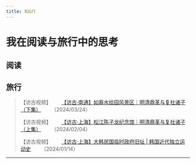 ```yaml
---
title: 知&行
---
```


# 我在阅读与旅行中的思考

<script type="text/javascript" src="/include/head.js"></script>

## 阅读



## 旅行

> 【访古视频】&emsp;&emsp;<a href="https://www.bilibili.com/video/BV1Tx421k7K8">【访古·南通】如皋水绘园风景区｜明清鼎革与复社诸子（下集）</a>&emsp;&emsp;（2024/03/24）
> 
> 【访古视频】&emsp;&emsp;<a href="https://www.bilibili.com/video/BV1PJ4m14796">【访古·上海】松江陈子龙纪念馆｜明清鼎革与复社诸子（上集）</a>&emsp;&emsp;（2024/02/04）
>
> 【访古视频】&emsp;&emsp;<a href="https://www.bilibili.com/video/BV1SK4y1z7Ua">【访古·上海】大韩民国临时政府旧址 | 韩国近代独立运动史</a>&emsp;&emsp;（2024/01/14）

---

<script type="text/javascript" src="/include/tail.js"></script>
